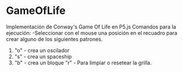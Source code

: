 # GameOfLife
Implementación de Conway's Game Of Life en P5.js
Comandos para la ejecución:
-Seleccionar con el mouse una posición en el recuadro para crear alguno de los siguientes patrones.
1) "o" - crea un oscilador
2) "s" - crea un spaceship
3) "b" - crea un bloque
"r" - Para limpiar o resetear la grilla.    
